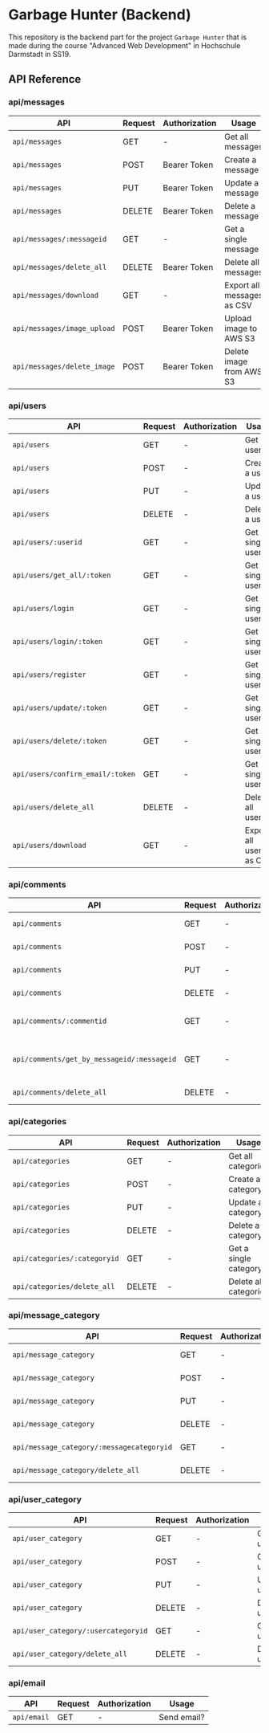 # Garbage Hunter (Backend)

This repository is the backend part for the project `Garbage Hunter` that is made during the course "Advanced Web Development" in Hochschule Darmstadt in SS19.

## API Reference

### api/messages

| API                         | Request | Authorization | Usage                      |
| --------------------------- | ------- | ------------- | -------------------------- |
| `api/messages`              | GET     | -             | Get all messages           |
| `api/messages`              | POST    | Bearer Token  | Create a message           |
| `api/messages`              | PUT     | Bearer Token  | Update a message           |
| `api/messages`              | DELETE  | Bearer Token  | Delete a message           |
| `api/messages/:messageid`   | GET     | -             | Get a single message       |
| `api/messages/delete_all`   | DELETE  | Bearer Token  | Delete all messages        |
| `api/messages/download`     | GET     | -             | Export all messages as CSV |
| `api/messages/image_upload` | POST    | Bearer Token  | Upload image to AWS S3     |
| `api/messages/delete_image` | POST    | Bearer Token  | Delete image from AWS S3   |

### api/users

| API                              | Request | Authorization | Usage                   |
| -------------------------------- | ------- | ------------- | ----------------------- |
| `api/users`                      | GET     | -             | Get all users           |
| `api/users`                      | POST    | -             | Create a user           |
| `api/users`                      | PUT     | -             | Update a user           |
| `api/users`                      | DELETE  | -             | Delete a user           |
| `api/users/:userid`              | GET     | -             | Get a single user       |
| `api/users/get_all/:token`       | GET     | -             | Get a single user       |
| `api/users/login`                | GET     | -             | Get a single user       |
| `api/users/login/:token`         | GET     | -             | Get a single user       |
| `api/users/register`             | GET     | -             | Get a single user       |
| `api/users/update/:token`        | GET     | -             | Get a single user       |
| `api/users/delete/:token`        | GET     | -             | Get a single user       |
| `api/users/confirm_email/:token` | GET     | -             | Get a single user       |
| `api/users/delete_all`           | DELETE  | -             | Delete all users        |
| `api/users/download`             | GET     | -             | Export all users as CSV |

### api/comments

| API                                        | Request | Authorization | Usage                         |
| ------------------------------------------ | ------- | ------------- | ----------------------------- |
| `api/comments`                             | GET     | -             | Get all comments              |
| `api/comments`                             | POST    | -             | Create a comment              |
| `api/comments`                             | PUT     | -             | Update a comment              |
| `api/comments`                             | DELETE  | -             | Delete a comment              |
| `api/comments/:commentid`                  | GET     | -             | Get a single comment          |
| `api/comments/get_by_messageid/:messageid` | GET     | -             | Get all comments in a message |
| `api/comments/delete_all`                  | DELETE  | -             | Delete all comments           |

### api/categories

| API                          | Request | Authorization | Usage                 |
| ---------------------------- | ------- | ------------- | --------------------- |
| `api/categories`             | GET     | -             | Get all categories    |
| `api/categories`             | POST    | -             | Create a category     |
| `api/categories`             | PUT     | -             | Update a category     |
| `api/categories`             | DELETE  | -             | Delete a category     |
| `api/categories/:categoryid` | GET     | -             | Get a single category |
| `api/categories/delete_all`  | DELETE  | -             | Delete all categories |

### api/message_category

| API                                       | Request | Authorization | Usage                         |
| ----------------------------------------- | ------- | ------------- | ----------------------------- |
| `api/message_category`                    | GET     | -             | Get all message_category      |
| `api/message_category`                    | POST    | -             | Create a message_category     |
| `api/message_category`                    | PUT     | -             | Update a message_category     |
| `api/message_category`                    | DELETE  | -             | Delete a message_category     |
| `api/message_category/:messagecategoryid` | GET     | -             | Get a single message_category |
| `api/message_category/delete_all`         | DELETE  | -             | Delete all message_category   |

### api/user_category

| API                                 | Request | Authorization | Usage                      |
| ----------------------------------- | ------- | ------------- | -------------------------- |
| `api/user_category`                 | GET     | -             | Get all user_category      |
| `api/user_category`                 | POST    | -             | Create a user_category     |
| `api/user_category`                 | PUT     | -             | Update a user_category     |
| `api/user_category`                 | DELETE  | -             | Delete a user_category     |
| `api/user_category/:usercategoryid` | GET     | -             | Get a single user_category |
| `api/user_category/delete_all`      | DELETE  | -             | Delete all user_category   |

### api/email

| API         | Request | Authorization | Usage       |
| ----------- | ------- | ------------- | ----------- |
| `api/email` | GET     | -             | Send email? |
